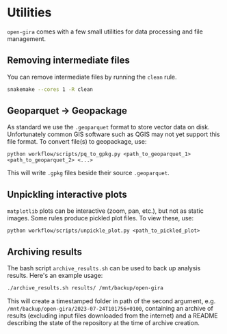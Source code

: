 # Utilities

`open-gira` comes with a few small utilities for data processing and file management.

## Removing intermediate files

You can remove intermediate files by running the `clean` rule.
```bash
snakemake --cores 1 -R clean
```

## Geoparquet -> Geopackage

As standard we use the `.geoparquet` format to store vector data on disk.
Unfortunately common GIS software such as QGIS may not yet support this file
format. To convert file(s) to geopackage, use:
```
python workflow/scripts/pq_to_gpkg.py <path_to_geoparquet_1> <path_to_geoparquet_2> <...>
```

This will write `.gpkg` files beside their source `.geoparquet`.

## Unpickling interactive plots

`matplotlib` plots can be interactive (zoom, pan, etc.), but not as static
images. Some rules produce pickled plot files. To view these, use:
```
python workflow/scripts/unpickle_plot.py <path_to_pickled_plot>
```

## Archiving results

The bash script `archive_results.sh` can be used to back up analysis results.
Here's an example usage:
```bash
./archive_results.sh results/ /mnt/backup/open-gira
```

This will create a timestamped folder in path of the second argument, e.g.
`/mnt/backup/open-gira/2023-07-24T101756+0100`, containing an archive of results
(excluding input files downloaded from the internet) and a README describing the
state of the repository at the time of archive creation.